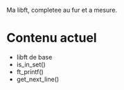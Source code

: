 Ma libft, completee au fur et a mesure.

# Contenu actuel
- libft de base
- is_in_set()
- ft_printf()
- get_next_line()
